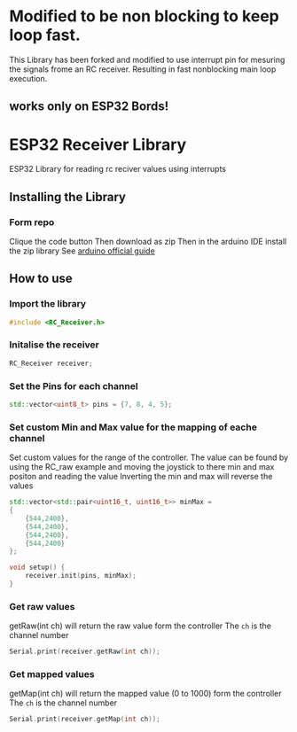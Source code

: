 # Modified to be non blocking to keep loop fast.
This Library has been forked and modified to use interrupt pin for mesuring the signals frome an RC receiver. Resulting in fast nonblocking main loop execution.

## works only on ESP32 Bords!


# ESP32 Receiver Library

 ESP32 Library for reading rc reciver values using interrupts

## Installing the Library
### Form repo
Clique the code button
Then download as zip
Then in the arduino IDE install the zip library
See [arduino official guide](https://www.arduino.cc/en/guide/libraries)

## How to use
### Import the library 
```c++
#include <RC_Receiver.h>
```

### Initalise the receiver
```c++
RC_Receiver receiver;
````

### Set the Pins for each channel
```c++
std::vector<uint8_t> pins = {7, 8, 4, 5};
````

### Set custom Min and Max value for the mapping of eache channel
Set custom values for the range of the controller.
The value can be found by using the RC_raw example and moving the joystick to there min and max positon and reading the value
Inverting the min and max will reverse the values 
```c++
std::vector<std::pair<uint16_t, uint16_t>> minMax = 
{
	{544,2400}, 
	{544,2400}, 
	{544,2400}, 
	{544,2400} 
};

void setup() {
	receiver.init(pins, minMax);
}

```

### Get raw values
getRaw(int ch) will return the raw value form the controller
The `ch` is the channel number
```c++
Serial.print(receiver.getRaw(int ch));
```

### Get mapped values
getMap(int ch) will return the mapped value (0 to 1000) form the controller
The `ch` is the channel number
```c++
Serial.print(receiver.getMap(int ch));
```
